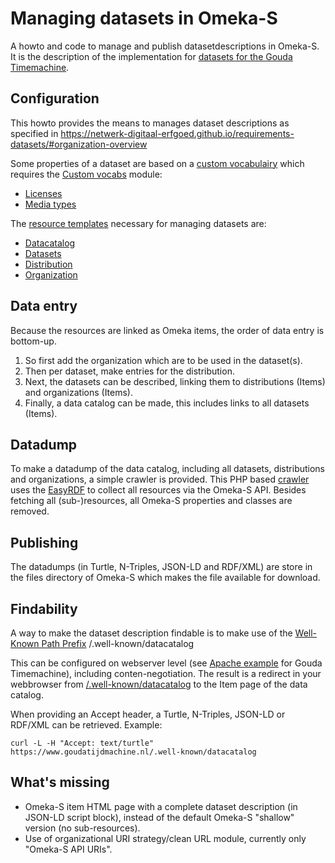 # Managing datasets in Omeka-S

A howto and code to manage and publish datasetdescriptions in Omeka-S. It is the description of the implementation for [datasets for the Gouda Timemachine](https://www.goudatijdmachine.nl/data/datasets/start).

## Configuration

This howto provides the means to manages dataset descriptions as specified in https://netwerk-digitaal-erfgoed.github.io/requirements-datasets/#organization-overview

Some properties of a dataset are based on a [custom vocabulairy](custom%20vocabs/) which requires the [Custom vocabs](https://omeka.org/s/modules/CustomVocab/) module:
- [Licenses](custom%20vocabs/Licenses.txt)
- [Media types](custom%20vocabs/Media%20types.txt)

The [resource templates](resource%20templates/) necessary for managing datasets are:
- [Datacatalog](resource%20templates/Datacatalog.json)
- [Datasets](resource%20templates/Datasets.json)
- [Distribution](resource%20templates/Distribution.json)
- [Organization](resource%20templates/Organization.json)

## Data entry

Because the resources are linked as Omeka items, the order of data entry is bottom-up. 

 1. So first add the organization which are to be used in the
    dataset(s). 
 2. Then per dataset, make entries for the distribution.
 3. Next, the datasets can be described, linking them to distributions
    (Items) and organizations (Items).
 4. Finally, a data catalog can be made, this includes links to all
    datasets (Items).

## Datadump

To make a datadump of the data catalog, including all datasets, distributions and organizations, a simple crawler is provided. This PHP based [crawler](src/datadump.php) uses the [EasyRDF](https://www.easyrdf.org/) to collect all resources via the Omeka-S API. Besides fetching all (sub-)resources, all Omeka-S properties and classes are removed. 

## Publishing
The datadumps (in Turtle, N-Triples, JSON-LD and RDF/XML) are store in the files directory of Omeka-S which makes the file available for download.

## Findability
A way to make the dataset description findable is to make use of the [Well-Known Path Prefix](https://datatracker.ietf.org/doc/html/rfc5785) /.well-known/datacatalog

This can be configured on webserver level (see [Apache example](apache-well-known-datacatalog.conf) for Gouda Timemachine), including conten-negotiation. The result is a redirect in your webbrowser from [/.well-known/datacatalog](/data/datasets/document/ark:/60537/b0POu1) to the Item page of the data catalog.

When providing an Accept header, a Turtle, N-Triples, JSON-LD or RDF/XML can be retrieved. Example:

    curl -L -H "Accept: text/turtle" https://www.goudatijdmachine.nl/.well-known/datacatalog
        
## What's missing
- Omeka-S item HTML page with a complete dataset description (in JSON-LD script block), instead of the default Omeka-S "shallow" version (no sub-resources).
- Use of organizational URI strategy/clean URL module, currently only "Omeka-S API URIs".
